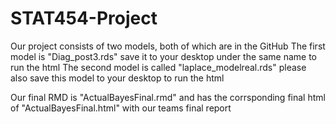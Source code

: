 # STAT454-Project
Our project consists of two models, both of which are in the GitHub
The first model is "Diag_post3.rds" save it to your desktop under the same name to run the html
The second model is called "laplace_modelreal.rds" please also save this model to your desktop to run the html

Our final RMD is "ActualBayesFinal.rmd" and has the corrsponding final html of "ActualBayesFinal.html" with our teams final report
